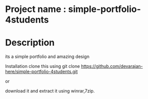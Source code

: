 # Project name : simple-portfolio-4students

# Description
its a simple portfolio and amazing design



Installation
clone this using git clone https://github.com/devarajan-here/simple-portfolio-4students.git

or

download it and extract it using winrar,7zip.



